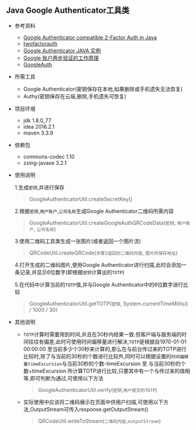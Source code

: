 ## Java Google Authenticator工具类

- 参考资料
    - [Google Authenticator compatible 2-Factor Auth in Java](http://www.asaph.org/2016/04/google-authenticator-2fa-java.html)
    - [twofactorauth](https://github.com/asaph/twofactorauth)
    - [Google Authenticator JAVA 实例](http://awtqty-zhang.iteye.com/blog/1986275)
    - [Google 账户两步验证的工作原理](https://blog.seetee.me/archives/73.html)
    - [GoogleAuth](https://github.com/wstrange/GoogleAuth)
- 所需工具
    - Google Authenticator(密钥保存在本地,如果删除或手机遗失无法恢复)
    - Authy(密钥保存在云端,删除,手机遗失可恢复)
- 项目环境
    - jdk 1.8.0_77
    - idea 2016.2.1
    - maven 3.3.9
- 依赖包
    - commons-codec 1.10
    - zxing-javase  3.2.1
- 使用说明

    1.生成`密钥`,并进行保存
     > GoogleAuthenticatorUtil.createSecretKey()

    2.根据`密钥`,`用户账户`,`公司名称`生成Google Authenticator二维码所需内容
     > GoogleAuthenticatorUtil.createGoogleAuthQRCodeData(`密钥`, `用户账户`, `公司名称`)
        
    3.使用二维码工具类生成一张图片(或者返回一个图片流)
     > QRCodeUtil.createQRCode(`步骤2返回的二维码内容`, `图片的保存地址`)
        
    4.打开生成的二维码图片,使用Google Authenticator进行扫描,此时会添加一条记录,并显示6位数字(即根据`密钥`计算出的`TOTP`)
    
    5.在代码中计算当前的`TOTP`值,并与Google Authenticator中的6位数字进行比较
     > GoogleAuthenticatorUtil.getTOTP(`密钥`, System.currentTimeMillis() / 1000 / 30)
- 其他说明

    - `TOTP`计算时需要用到时间,并且在30秒内结果一致.但客户端与服务端的时间往往有偏差,此时可使用时间偏移量进行解决,`TOTP`是根据自1970-01-01 00:00:00 至当前多少个30秒来计算的,那么在与前台传过来的TOTP进行比较时,除了与当前的30秒的个数进行比较外,同时可以根据设置的`时间偏移量timeExcursion`与当前30秒的个数-timeExcursion 至 与当前30秒的个数+timeExcursion 所计算TOTP进行比较,只要其中有一个与传过来的值相等,即可判断为通过,可使用以下方法
        > GoogleAuthenticatorUtil.verify(`密钥`,`用户提交的TOTP`)
    
    - 实际使用中应该将二维码展示在页面中供用户扫描,可使用以下方法,OutputStream可传入response.getOutputStream()
        > QRCodeUtil.writeToStream(`二维码内容`,`outputStream`)